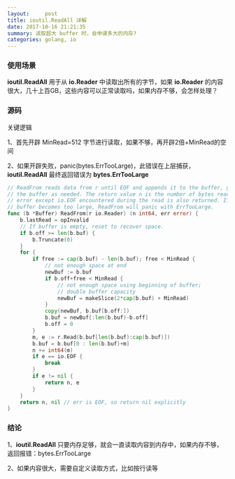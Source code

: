 ```yaml
---
layout:     post
title: ioutil.ReadAll 详解
date: 2017-10-16 21:21:35
summary: 读取超大 buffer 时，会申请多大的内存?
categories: golang, io
---
```


### 使用场景
**ioutil.ReadAll** 用于从 **io.Reader** 中读取出所有的字节，如果 **io.Reader** 的内容很大，几十上百GB，这些内容可以正常读取吗，如果内存不够，会怎样处理？

### 源码

关键逻辑

1、首先开辟 MinRead=512 字节进行读取，如果不够，再开辟2倍+MinRead的空间

2、如果开辟失败，panic(bytes.ErrTooLarge)，此错误在上层捕获，**ioutil.ReadAll** 最终返回错误为 **bytes.ErrTooLarge**

```go
// ReadFrom reads data from r until EOF and appends it to the buffer, growing
// the buffer as needed. The return value n is the number of bytes read. Any
// error except io.EOF encountered during the read is also returned. If the
// buffer becomes too large, ReadFrom will panic with ErrTooLarge.
func (b *Buffer) ReadFrom(r io.Reader) (n int64, err error) {
	b.lastRead = opInvalid
	// If buffer is empty, reset to recover space.
	if b.off >= len(b.buf) {
		b.Truncate(0)
	}
	for {
		if free := cap(b.buf) - len(b.buf); free < MinRead {
			// not enough space at end
			newBuf := b.buf
			if b.off+free < MinRead {
				// not enough space using beginning of buffer;
				// double buffer capacity
				newBuf = makeSlice(2*cap(b.buf) + MinRead)
			}
			copy(newBuf, b.buf[b.off:])
			b.buf = newBuf[:len(b.buf)-b.off]
			b.off = 0
		}
		m, e := r.Read(b.buf[len(b.buf):cap(b.buf)])
		b.buf = b.buf[0 : len(b.buf)+m]
		n += int64(m)
		if e == io.EOF {
			break
		}
		if e != nil {
			return n, e
		}
	}
	return n, nil // err is EOF, so return nil explicitly
}
```

### 结论
1、**ioutil.ReadAll** 只要内存足够，就会一直读取内容到内存中，如果内存不够，返回报错：bytes.ErrTooLarge

2、如果内容很大，需要自定义读取方式，比如按行读等